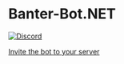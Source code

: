 # Banter-Bot.NET
[![Discord](https://discordapp.com/api/guilds/260158980343463937/embed.png)](https://discord.gg/yyDWNBr)

[Invite the bot to your server](https://discord.com/oauth2/authorize?client_id=762715021343981619&scope=bot&permissions=3148800)
